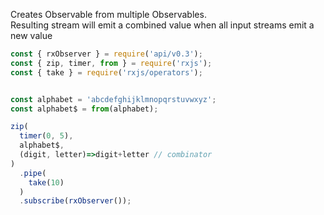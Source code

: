 <!--
name:		
title:		zip
pageTitle:	RxJS zip operator example with a marble diagram
desc:		Creates Observable from multiple Observables. Resulting stream will emit a combined value when all input streams emit a new value
docsUrl:	https://rxjs.dev/api/index/function/zip
-->

Creates Observable from multiple Observables.  
Resulting stream will emit a combined value when all input streams emit a new value

```js
const { rxObserver } = require('api/v0.3');
const { zip, timer, from } = require('rxjs');
const { take } = require('rxjs/operators');


const alphabet = 'abcdefghijklmnopqrstuvwxyz';
const alphabet$ = from(alphabet);

zip(
  timer(0, 5),
  alphabet$,
  (digit, letter)=>digit+letter // combinator
)
  .pipe(
    take(10)
  )
  .subscribe(rxObserver());

```
